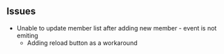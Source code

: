 ## Issues 
* Unable to update member list after adding new member - event is not emiting 
    * Adding reload button as a workaround